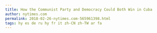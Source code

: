 ```yaml
---
title: How the Communist Party and Democracy Could Both Win in Cuba
author: nytimes.com
permalink: 2018-02-26-nytimes.com-565961398.html
tags: hy es de ru hy fr it zh-CN zh-TW ar fa
---
```


